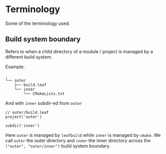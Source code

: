 # Terminology
Some of the terminology used.

## Build system boundary
Refers to when a child directory of a module / project is managed by a different build system.

Example:
```text
.
└── outer
    ├── build.leaf
    └── inner
        └── CMakeLists.txt
```
And with `inner` subdir-ed from `outer`
```leafbuild
// outer/build.leaf
project('outer')

subdir('inner')
```
Here `outer` is managed by `leafbuild` while `inner` is managed by `cmake`.
We call `outer` the outer directory and `inner` the inner directory across
the `("outer", "outer/inner")` build system boundary.
